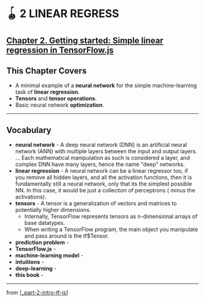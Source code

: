 # 🪀 2 LINEAR REGRESS

## [**Chapter 2.** Getting started: Simple linear regression in TensorFlow.js](https://livebook.manning.com/book/deep-learning-with-javascript/chapter-2/)

## This Chapter Covers

- A minimal example of a **neural network** for the simple machine-learning task of **linear regression**.
- **Tensors** and **tensor operations**.
- Basic neural network **optimization**.

---

## **Vocabulary**

- **neural network** - A deep neural network (DNN) is an artificial neural network (ANN) with multiple layers between the input and output layers. ... Each mathematical manipulation as such is considered a layer, and complex DNN have many layers, hence the name "deep" networks.
- **linear regression** - A neural network can be a linear regressor too, if you remove all hidden layers, and all the activation functions, then it is fundamentally still a neural network, only that its the simplest possible NN. In this case, it would be just a collection of perceptrons ( minus the activations).
- **tensors** - A tensor is a generalization of vectors and matrices to potentially higher dimensions.
  - Internally, TensorFlow represents tensors as n-dimensional arrays of base datatypes.
  - When writing a TensorFlow program, the main object you manipulate and pass around is the tf$Tensor.
- **prediction problem** -
- **TensorFlow.js** -
- **machine-learning model** -
- **intuitions** -
- **deep-learning** -
- **this book** -

---

from [[_part-2-intro-tf-js]]

[//begin]: # "Autogenerated link references for markdown compatibility"
[_part-2-intro-tf-js]: ../_part-2-intro-tf-js.md "Part 2 Intro TS JS"
[//end]: # "Autogenerated link references"
